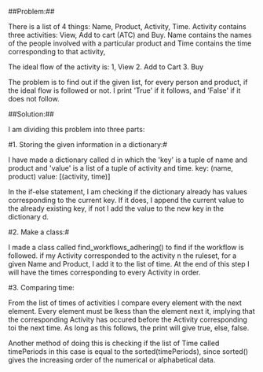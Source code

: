 ##Problem:##

There is a list of 4 things: Name, Product, Activity, Time. Activity contains three activities: View, Add to cart (ATC) and Buy.
Name contains the names of the people involved with a particular product and Time contains the time corresponding to that activity,

The ideal flow of the activity is:
1, View
2. Add to Cart
3. Buy

The problem is to find out if the given list, for every person and product, if the ideal flow is followed or not.
I print 'True' if it follows, and 'False' if it does not follow.


##Solution:##

I am dividing this problem into three parts:

#1. Storing the given information in a dictionary:#

I have made a dictionary called d in which the 'key' is a tuple of name and product and 'value' is a list of a tuple of activity and time.
key: (name, product)
value: [(activity, time)]

In the if-else statement, I am checking if the dictionary already has values corresponding to the current key.
If it does, I append the current value to the already existing key, if not I add the value to the new key in the dictionary d.

#2. Make a class:#

I made a class called find_workflows_adhering() to find if the workflow is followed. if my Activity corresponded to the activity n the ruleset, for a given Name and Product, I add it to the list of time. At the end of this step I will have the times corresponding to every Activity in order.


#3. Comparing time:

From the list of times of activities I compare every element with the next element. Every element must be lkess than the element next it, implying that the corresponding Activity has occured before the Activity corresponding toi the next time. As long as this follows, the print will give true, else, false.

Another method of doing this is checking if the list of Time called timePeriods in this case is equal to the sorted(timePeriods), since sorted() gives the increasing order of the numerical or alphabetical data.



